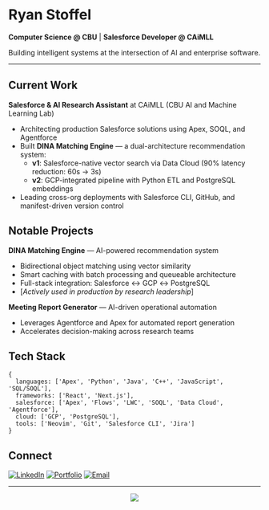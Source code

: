# Ryan Stoffel

**Computer Science @ CBU** | **Salesforce Developer @ CAiMLL**

Building intelligent systems at the intersection of AI and enterprise software.

---

## Current Work

**Salesforce & AI Research Assistant** at CAiMLL (CBU AI and Machine Learning Lab)
- Architecting production Salesforce solutions using Apex, SOQL, and Agentforce
- Built **DINA Matching Engine** — a dual-architecture recommendation system:
  - **v1**: Salesforce-native vector search via Data Cloud (90% latency reduction: 60s → 3s)
  - **v2**: GCP-integrated pipeline with Python ETL and PostgreSQL embeddings
- Leading cross-org deployments with Salesforce CLI, GitHub, and manifest-driven version control

## Notable Projects

**DINA Matching Engine** — AI-powered recommendation system
- Bidirectional object matching using vector similarity
- Smart caching with batch processing and queueable architecture
- Full-stack integration: Salesforce ↔ GCP ↔ PostgreSQL
- [*Actively used in production by research leadership*]

**Meeting Report Generator** — AI-driven operational automation
- Leverages Agentforce and Apex for automated report generation
- Accelerates decision-making across research teams

## Tech Stack

```apex
{
  languages: ['Apex', 'Python', 'Java', 'C++', 'JavaScript', 'SQL/SOQL'],
  frameworks: ['React', 'Next.js'],
  salesforce: ['Apex', 'Flows', 'LWC', 'SOQL', 'Data Cloud', 'Agentforce'],
  cloud: ['GCP', 'PostgreSQL'],
  tools: ['Neovim', 'Git', 'Salesforce CLI', 'Jira']
}
```

## Connect

[![LinkedIn](https://img.shields.io/badge/LinkedIn-0A66C2?style=flat&logo=linkedin&logoColor=white)](https://linkedin.com/in/ryan-stoffel)
[![Portfolio](https://img.shields.io/badge/Portfolio-000000?style=flat&logo=vercel&logoColor=white)](https://ryanstoffel.dev)
[![Email](https://img.shields.io/badge/Email-EA4335?style=flat&logo=gmail&logoColor=white)](mailto:ryanstoffel62@icloud.com)

---

<div align="center">
  <img src="https://github-readme-stats.vercel.app/api?username=RyanStoffel&show_icons=true&theme=dark&hide_border=true&bg_color=0d1117&title_color=58a6ff&text_color=c9d1d9&icon_color=58a6ff"
